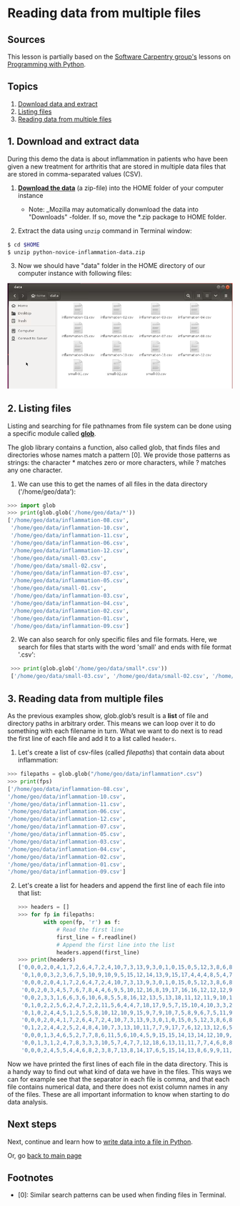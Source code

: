 # Reading data from multiple files

## Sources

This lesson is partially based on the [Software Carpentry group's](http://software-carpentry.org/) lessons on [Programming with Python](http://swcarpentry.github.io/python-novice-inflammation/).

## Topics

 1. [Download data and extract](#1.-Download-data-and-extract)
 2. [Listing files](#2.-Listing-files)
 3. [Reading data from multiple files](#3.Reading-data-from-multiple-files)
 
## 1. Download and extract data

During this demo the data is about inflammation in patients who have been given a new treatment for arthritis that are stored in multiple data files that 
are stored in comma-separated values (CSV).
 
1. **<a href="https://github.com/Python-for-geo-people/Lesson-5-Reading-Writing/raw/master/Data/python-novice-inflammation-data.zip">Download the data</a>** (a zip-file) into the HOME folder of your computer instance
    - Note: _Mozilla may automatically donwnload the data into "Downloads" -folder. If so, move the *.zip package to HOME folder.  

2. Extract the data using `unzip` command in Terminal window:

  ```bash
  $ cd $HOME
  $ unzip python-novice-inflammation-data.zip 
  ```
3. Now we should have "data" folder in the HOME directory of our computer instance with following files:

 ![Data Folder](../img/data-folder.PNG)

## 2. Listing files 

Listing and searching for file pathnames from file system can be done using a specific module called **[glob](https://docs.python.org/3/library/glob.html)**.
 
The glob library contains a function, also called glob, that finds files and directories whose names match a pattern \[0\]. 
We provide those patterns as strings: the character * matches zero or more characters, while ? matches any one character. 

1. We can use this to get the names of all files in the data directory ('/home/geo/data'):

  ```python
  >>> import glob
  >>> print(glob.glob('/home/geo/data/*'))
  ['/home/geo/data/inflammation-08.csv',
   '/home/geo/data/inflammation-10.csv',
   '/home/geo/data/inflammation-11.csv',
   '/home/geo/data/inflammation-06.csv',
   '/home/geo/data/inflammation-12.csv',
   '/home/geo/data/small-03.csv',
   '/home/geo/data/small-02.csv',
   '/home/geo/data/inflammation-07.csv',
   '/home/geo/data/inflammation-05.csv',
   '/home/geo/data/small-01.csv',
   '/home/geo/data/inflammation-03.csv',
   '/home/geo/data/inflammation-04.csv',
   '/home/geo/data/inflammation-02.csv',
   '/home/geo/data/inflammation-01.csv',
   '/home/geo/data/inflammation-09.csv']
  ```
  
2. We can also search for only specific files and file formats. Here, we search for files that starts with the word 'small' and ends with file format '.csv':
 
 ```python
  >>> print(glob.glob('/home/geo/data/small*.csv'))
  ['/home/geo/data/small-03.csv', '/home/geo/data/small-02.csv', '/home/geo/data/small-01.csv']
 ```

## 3. Reading data from multiple files

As the previous examples show, glob.glob’s result is a **list** of file and directory paths in arbitrary order. This means we can loop over it to do something with each filename in turn. 
What we want to do next is to read the first line of each file and add it to a list called `headers`.
 
1. Let's create a list of csv-files (called _filepaths_) that contain data about inflammation:

  ```python
  >>> filepaths = glob.glob("/home/geo/data/inflammation*.csv")
  >>> print(fps)
  ['/home/geo/data/inflammation-08.csv', 
  '/home/geo/data/inflammation-10.csv', 
  '/home/geo/data/inflammation-11.csv', 
  '/home/geo/data/inflammation-06.csv', 
  '/home/geo/data/inflammation-12.csv', 
  '/home/geo/data/inflammation-07.csv', 
  '/home/geo/data/inflammation-05.csv', 
  '/home/geo/data/inflammation-03.csv', 
  '/home/geo/data/inflammation-04.csv', 
  '/home/geo/data/inflammation-02.csv', 
  '/home/geo/data/inflammation-01.csv', 
  '/home/geo/data/inflammation-09.csv']
  ```
  
2. Let's create a list for headers and append the first line of each file into that list:

   ```python
   >>> headers = []
   >>> for fp in filepaths:
           with open(fp, 'r') as f:
               # Read the first line
               first_line = f.readline()
               # Append the first line into the list
               headers.append(first_line)
   >>> print(headers)
   ['0,0,0,2,0,4,1,7,2,6,4,7,2,4,10,7,3,13,9,3,0,1,0,15,0,5,12,3,8,6,8,6,4,3,3,2,0,0,0,0\n',
    '0,1,0,0,3,2,3,6,7,5,10,9,10,9,5,15,12,14,13,9,15,17,4,4,4,8,5,4,7,10,3,4,4,1,1,3,1,3,0,0\n',
    '0,0,0,2,0,4,1,7,2,6,4,7,2,4,10,7,3,13,9,3,0,1,0,15,0,5,12,3,8,6,8,6,4,3,3,2,0,0,0,0\n',
    '0,0,2,0,3,4,5,7,6,7,8,4,4,6,9,5,10,12,16,8,19,17,16,16,12,12,12,9,8,4,2,8,3,5,6,3,2,2,0,0\n',
    '0,0,2,3,3,1,6,6,3,6,10,6,8,5,5,8,16,12,13,5,13,18,11,12,11,9,10,13,9,4,4,7,7,3,1,5,3,1,1,1\n',
    '0,1,0,2,2,5,6,2,4,7,2,2,11,5,6,4,4,7,18,17,9,5,7,15,10,4,10,3,3,2,3,4,3,7,3,3,4,1,1,1\n',
    '0,1,0,2,4,4,5,1,2,5,5,8,10,12,10,9,15,9,7,9,10,7,5,8,9,6,7,5,11,9,3,8,6,7,5,1,3,0,2,1\n',
    '0,0,0,2,0,4,1,7,2,6,4,7,2,4,10,7,3,13,9,3,0,1,0,15,0,5,12,3,8,6,8,6,4,3,3,2,0,0,0,0\n',
    '0,1,2,2,4,4,2,5,2,4,8,4,10,7,3,13,10,11,7,7,9,17,7,6,12,13,12,6,5,4,8,6,7,3,5,1,1,0,1,0\n',
    '0,0,0,1,3,4,6,5,2,7,7,8,6,11,5,6,10,4,5,9,15,15,14,13,14,12,10,9,8,8,6,6,6,6,5,4,2,1,1,0\n',
    '0,0,1,3,1,2,4,7,8,3,3,3,10,5,7,4,7,7,12,18,6,13,11,11,7,7,4,6,8,8,4,4,5,7,3,4,2,3,0,0\n',
    '0,0,0,2,4,5,5,4,4,6,8,2,3,8,7,13,8,14,17,6,5,15,14,13,8,6,9,9,11,10,3,5,3,1,5,4,4,3,2,1\n']
   ```

Now we have printed the first lines of each file in the data directory. This is a handy way to find out what kind of data we have in the files. This ways we can for example see that the separator in
each file is comma, and that each file contains numerical data, and there does not exist column names in any of the files. These are all important information to know when starting to do data analysis.  

## Next steps

Next, continue and learn how to [write data into a file in Python](writing-to-file.md).
 
Or, go [back to main page](../README.md)

## Footnotes

- \[0\]: Similar search patterns can be used when finding files in Terminal.